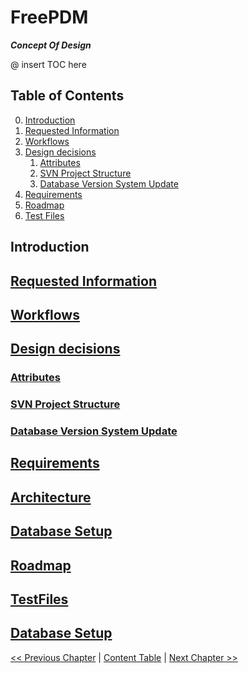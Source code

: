 # FreePDM

***Concept Of Design***

@ insert TOC here
## Table of Contents
0. [Introduction](#Introduction)
1. [Requested Information](#Requested%20Information)
2. [Workflows](#Workflows)
3. [Design decisions](#Design%20decisions)
	1. [Attributes](#Attributes)
	2. [SVN Project Structure](#SVN%20Project%20Structure)
	3. [Database Version System Update](Database%20Version%20System%20Update)
4. [Requirements](#Requirements)
5. [Roadmap](#Roadmap)
6. [Test Files](#TestFiles)

## Introduction

## [Requested Information](FreePDM_01-RequestedInformation.md)

## [Workflows](FreePDM_02-Workflows.md)

## [Design decisions](FreePDM_03-DesignDecisions.md)

### [Attributes](FreePDM_03-1-Attributes.md)

### [SVN Project Structure](FreePDM_03-2-SVNProjectStructure.md)

### [Database Version System Update](FreePDM_03-3-DBVersioningUpd.md)

## [Requirements](FreePDM_04-Requirements.md)

## [Architecture](FreePDM_05-Architecture.md)

## [Database Setup](FreePDM_05-1-DatabaseSetup.md)

## [Roadmap](FreePDM_06-Roadmap.md)

## [TestFiles](FreePDM_07-TestFiles.md)

## [Database Setup](FreePDM_07-DatabaseSetup.md)

[<< Previous Chapter]() | [Content Table](README.md) | [Next Chapter >>](FreePDM_01-RequestedInformation.md)
